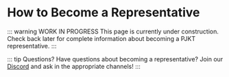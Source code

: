 # How to Become a Representative

::: warning WORK IN PROGRESS
This page is currently under construction. Check back later for complete information about becoming a PJKT representative.
:::


::: tip Questions?
Have questions about becoming a representative? Join our [Discord](https://discord.com/invite/pjkt) and ask in the appropriate channels!
:::